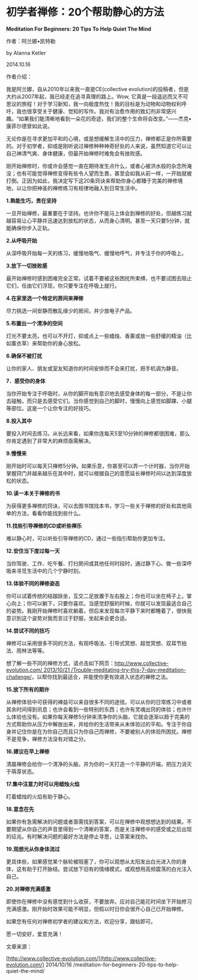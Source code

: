 # 初学者禅修：20个帮助静心的方法

**Meditation For Beginners: 20 Tips To Help Quiet The Mind**

作者：阿兰娜•凯特勒

by Alanna Ketler

2014.10.16

作者介绍：

我是阿兰娜，自从2010年以来我一直是CE\(collective evolution\)的投稿者，但是大约从2007年起，我已经走在追寻真理的路上。Wow, 它真是一段遥远而又不可思议的旅程！对于学习新知，我一向极度热忱！我的目标是为动物和动物权利呼吁，我也很享受关于健康、觉知的写作。我对有治愈作用的致幻剂非常感兴趣。“如果我们能清晰地看到一朵花的奇迹，我们的整个生命将会改变。”——杰克•康菲尔德曾如此说。

无论你是在寻求更加平和的心境，或是想缓解生活中的压力，禅修都正是你所需要的。对于初学者，抑或是刚听说过禅修种种神奇好处的人来说，虽然知道它可以让自己神清气爽、身体健康，但最开始禅修时难免会有挫败感。

刚开始禅修时，你或许会感觉一直在期待发生点什么，或者心被洪水般的杂念所淹没；也有可能觉得禅修变得有些令人望而生畏，甚至会如我从前一样，一开始就被打倒。正因为如此，我决定写下这20条窍诀来帮助你身心都臻于完美的禅修境地，以让你把神圣的禅修练习有规律地融入到日常生活中。

**1.熟能生巧，贵在坚持**

一旦开始禅修，最重要在于坚持。也许你不能马上体会到禅修的好处，但越练习就越容易让心平静并迅速达到放松的状态，从而身心清明。甚至一天只要5分钟，就能确保你步入正轨。

**2.从呼吸开始**

从深呼吸开始每一天的练习，缓慢地吸气、缓慢地呼气，并专注于你的呼吸上。

**3.放下一切挫败感**

最开始禅修时感到困难完全正常。试着不要被这些困扰所束缚，也不要试图去阻止它们，任由它们浮现，你只要专注在呼吸上就行。

**4.在家里选一个特定的房间来禅修**

尽力挑选一间安静而散乱缘少的房间，并少放电子产品。

**5.布置出一个清净的空间**

灯光不要太亮，也可以不开灯，抑或点上一些蜡烛、香薰或放一些舒缓的精油（比如薰衣草）来帮助你的身心放松。

**6.确保不被打扰**

让你的家人、朋友或室友知道你的时间安排而不会来打扰，把手机调为静音。

**7．感受你的身体**

当你开始专注于呼吸时，从你的脚开始有意识地去感受身体的每一部分，不是让你去碰触，而只是去感受它们。当你感觉到自己的脚时，慢慢向上感觉如脚踝、小腿等部位。这是一个让你专注的好技巧。

**8.投入其中**

要投入时间去练习。从长远来看，如果你连每天5至10分钟的禅修都很困难，那么你肯定遇到了非常大的麻烦亟需解决。

**9.慢慢来**

刚开始时可以每天只禅修5分钟。如果乐意，你甚至可以弄一个计时器，当你开始掌握窍门并越来越乐在其中时，就可以根据自己的意愿延长禅修时间以达到深度放松的状态。

**10.读一本关于禅修的书**

为获得更多禅修的窍诀，可以去图书馆找本书，学习一些关于禅修的好处和其他简单的方法，看看你能找到些什么。

**11.找些引导禅修的CD或听些禅乐**

难以静心时，可以听些引导禅修的CD，通过一些指引帮助你更加专注。

**12.安住当下度过每一天**

当你驾驶、工作、吃午餐、打扫房间或其他任何时段时，通过静下心、做一些深呼吸来寻觅生活中的几个宁静时刻。

**13.体验不同的禅修姿态**

你可以试着传统的结跏趺坐，互交二足放置于左右股上；你也可以坐在椅子上，掌心向上；你可以躺下，只要你喜欢。当感觉舒服的时候，你就可以发现最适合自己的姿势。我刚开始禅修时喜欢躺着，但后来发现每次平静下来时都睡着了，很快我意识到这个姿势对我而言过于舒服，坐起来会更合适。

**14.尝试不同的技巧**

禅修可以采用很多不同的方法，有观呼吸法、引导式冥想、超觉冥想、双耳节拍法、雨林法等等。

想了解一些不同的禅修方式，请点击如下网页：[http://www.collective-evolution.com/ 2013/10/21 /Trouble-meditating-try-this-7-day-meditation-challenge/](http://www.collective-evolution.com/2013/10/21/Trouble-meditating-try-this-7-day-meditation-challenge/)，以帮你找到最适合，并能使你更有效进入状态的禅修之法。

**15.放下所有的期许**

从禅修体验中可获得的裨益可以来自很多不同的途径。可以从你的日常练习中或者其余时间得到讯息；也许会看到一些特别的东西；也许有灵魂出窍的体验；也许什么体验也没有。如果你每天禅修5分钟来清净你的头脑，它就会逐渐以趋于完美的方式帮助你从压力中解放出来，并给你的生活带来从未体验过的平和。专注于你自身并记住你是在为你自己而且只为你自己而禅修，不要被别人的体验所困扰。禅修不是竞争，禅修方法没有对错之分。

**16.建议在早上禅修**

清晨禅修会给你一个清净的头脑，并为你的一天打造一个平静的开端，把压力消灭于萌芽状态。

**17.集中注意力时可以用蜡烛火焰**

盯着蜡烛的火焰有助于静心。

**18.意念在先**

如果你有急需解决的问题或者亟需找到答案，可以在禅修中观想想达到的结果。不要期望从你自己的声音里得到一个清晰的答案，而是关注禅修中的感受或之后出现的征兆。有时解决问题的最好方法是停止寻思，让答案来找你。

**19.观想光从你身体流过**

更具体些，如果感觉某个脉轮被阻塞了，你可以观想从太阳发出白光进入你的身体，这有助于打开脉结。尝试放下旧有的情绪模式，或观想用高频震荡的白光注入自己。

**20.对禅修充满感激**

即使你在禅修中没有感觉到什么收获，不要放弃。应对自己能花时间坐下开始修习充满感激。刚开始时效果可能不明显，但假以时日你会很开心自己已开始禅修。

如果您有任何对禅修初学者的建议和方法，欢迎分享，跟帖即可。

愿一切安好，爱意充满！

文章来源：

[http://www.collective-evolution.com/](http://www.collective-evolution.com/) 2014/10/16 /meditation-for-beginners-20-tips-to-help-quiet-the-mind/


